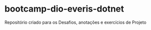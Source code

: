 # bootcamp-dio-everis-dotnet
Repositório criado para os Desafios, anotações e exercícios de Projeto
